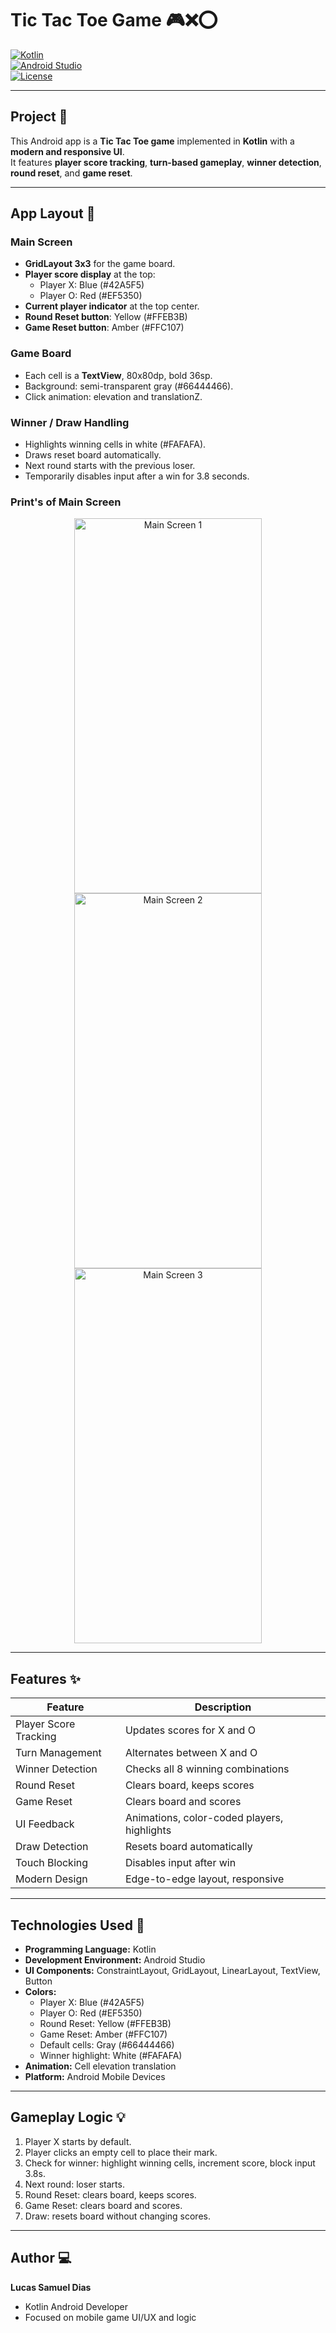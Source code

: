 # Tic Tac Toe Game 🎮❌⭕  

[![Kotlin](https://img.shields.io/badge/Language-Kotlin-orange?logo=kotlin)](https://kotlinlang.org/)  
[![Android Studio](https://img.shields.io/badge/IDE-Android_Studio-brightgreen?logo=android-studio)](https://developer.android.com/studio)  
[![License](https://img.shields.io/badge/License-MIT-blue)](LICENSE)  

---

## Project 🎯
This Android app is a **Tic Tac Toe game** implemented in **Kotlin** with a **modern and responsive UI**.  
It features **player score tracking**, **turn-based gameplay**, **winner detection**, **round reset**, and **game reset**.  

---

## App Layout 🎨

### Main Screen
- **GridLayout 3x3** for the game board.  
- **Player score display** at the top:
  - Player X: Blue (#42A5F5)  
  - Player O: Red (#EF5350)  
- **Current player indicator** at the top center.  
- **Round Reset button**: Yellow (#FFEB3B)  
- **Game Reset button**: Amber (#FFC107)

### Game Board
- Each cell is a **TextView**, 80x80dp, bold 36sp.  
- Background: semi-transparent gray (#66444466).  
- Click animation: elevation and translationZ.  

### Winner / Draw Handling
- Highlights winning cells in white (#FAFAFA).  
- Draws reset board automatically.  
- Next round starts with the previous loser.  
- Temporarily disables input after a win for 3.8 seconds.

### Print's of Main Screen

  <p align="center" >
   <img width="300" height="600" alt="Main Screen 1" src="https://github.com/user-attachments/assets/caa47ec3-8d09-4ee3-b41e-0c2a9cd8a99b" />
   <img width="300" height="600" alt="Main Screen 2" src="https://github.com/user-attachments/assets/eee5ddb2-ae85-46a7-873d-0bf0b602c73e" />
   <img width="300" height="600" alt="Main Screen 3" src="https://github.com/user-attachments/assets/82f80789-77ea-4fed-a5c7-2cc352731abe" />
</p>

---

## Features ✨
| Feature | Description |
|---------|-------------|
| Player Score Tracking | Updates scores for X and O |
| Turn Management | Alternates between X and O |
| Winner Detection | Checks all 8 winning combinations |
| Round Reset | Clears board, keeps scores |
| Game Reset | Clears board and scores |
| UI Feedback | Animations, color-coded players, highlights |
| Draw Detection | Resets board automatically |
| Touch Blocking | Disables input after win |
| Modern Design | Edge-to-edge layout, responsive |

---

## Technologies Used 🤖
- **Programming Language:** Kotlin  
- **Development Environment:** Android Studio  
- **UI Components:** ConstraintLayout, GridLayout, LinearLayout, TextView, Button  
- **Colors:**  
  - Player X: Blue (#42A5F5)  
  - Player O: Red (#EF5350)  
  - Round Reset: Yellow (#FFEB3B)  
  - Game Reset: Amber (#FFC107)  
  - Default cells: Gray (#66444466)  
  - Winner highlight: White (#FAFAFA)  
- **Animation:** Cell elevation translation  
- **Platform:** Android Mobile Devices  

---

## Gameplay Logic 💡
1. Player X starts by default.  
2. Player clicks an empty cell to place their mark.  
3. Check for winner: highlight winning cells, increment score, block input 3.8s.  
4. Next round: loser starts.  
5. Round Reset: clears board, keeps scores.  
6. Game Reset: clears board and scores.  
7. Draw: resets board without changing scores.  

---

## Author 💻
**Lucas Samuel Dias**  
- Kotlin Android Developer  
- Focused on mobile game UI/UX and logic
